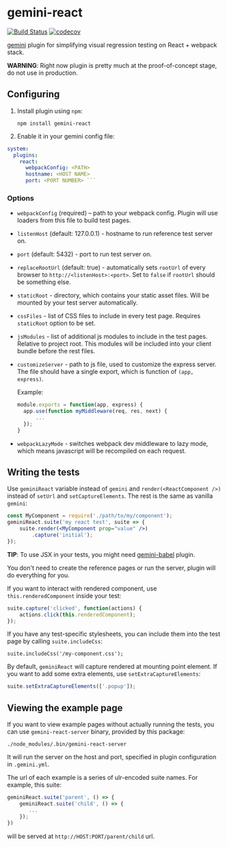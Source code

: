 # gemini-react

[![Build Status](https://travis-ci.org/researchgate/gemini-react.svg?branch=master)](https://travis-ci.org/researchgate/gemini-react)
[![codecov](https://codecov.io/gh/researchgate/gemini-react/branch/master/graph/badge.svg)](https://codecov.io/gh/researchgate/gemini-react)

[gemini](https://github.com/gemini-testing/gemini) plugin for simplifying visual
regression testing on React + webpack stack.

**WARNING**: Right now plugin is pretty much at the proof-of-concept stage, do
not use in production.

## Configuring

1. Install plugin using `npm`:

   ```
   npm install gemini-react
   ```

2. Enable it in your gemini config file:

```yaml
system:
  plugins:
    react:
      webpackConfig: <PATH>
      hostname: <HOST NAME>
      port: <PORT NUMBER> ```
```

### Options

* `webpackConfig` (required) – path to your webpack config. Plugin will use
  loaders from this file to build test pages.
* `listenHost` (default: 127.0.0.1) - hostname to run reference test server on.
* `port` (default: 5432) - port to run test server on.
* `replaceRootUrl` (default: true) - automatically sets `rootUrl` of every
  browser to `http://<listenHost>:<port>`. Set to `false` if `rootUrl` should be
  something else.
* `staticRoot` - directory, which contains your static asset files. Will be
mounted by your test server automatically.
* `cssFiles` - list of CSS files to include in every test page. Requires
  `staticRoot` option to be set.
* `jsModules` - list of additional js modules to include in the test pages.
  Relative to project root. This modules will be included into your client
  bundle before the rest files.
* `customizeServer` - path to js file, used to customize the express server.
  The file should have a single export, which is function of `(app, express)`.

  Example:

  ```js
  module.exports = function(app, express) {
    app.use(function myMiddleware(req, res, next) {
        ...
    });
  }
  ```
* `webpackLazyMode` - switches webpack dev middleware to lazy mode, which means
javascript will be recompiled on each request.

## Writing the tests

Use `geminiReact` variable instead of `gemini` and `render(<ReactComponent />)`
instead of `setUrl` and `setCaptureElements`. The rest is the same as vanilla
`gemini`:

```jsx
const MyComponent = require('./path/to/my/component');
geminiReact.suite('my react test', suite => {
    suite.render(<MyComponent prop="value" />)
        .capture('initial');
});
```

**TIP**: To use JSX in your tests, you might need [gemini-babel](https://github.com/researchgate/gemini-babel) plugin.

You don't need to create the reference pages or run the server, plugin will do
everything for you.

If you want to interact with rendered component, use `this.renderedComponent`
inside your test:

```javascript
suite.capture('clicked', function(actions) {
    actions.click(this.renderedComponent);
});
```

If you have any test-specific stylesheets, you can include them into the test
page by calling `suite.includeCss`:

```javscript
suite.includeCss('/my-component.css');
```

By default, `geminiReact` will capture rendered at mounting point element.
If you want to add some extra elements, use `setExtraCaptureElements`:

```javascript
suite.setExtraCaptureElements(['.popup']);
```

## Viewing the example page

If you want to view example pages without actually running the tests, you can use `gemini-react-server` binary, provided by this package:

```
./node_modules/.bin/gemini-react-server
```

It will run the server on the  host and port, specified in plugin configuration in `.gemini.yml`.

The url of each example is a series of ulr-encoded suite names. For example, this suite:

```javascript
geminiReact.suite('parent', () => {
    geminiReact.suite('child', () => {
       ...
    });
})
```

will be served at `http://HOST:PORT/parent/child` url.
